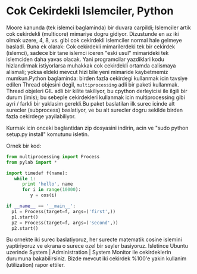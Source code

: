 # Cok Cekirdekli Islemciler, Python

Moore kanunda (tek islemci baglaminda) bir duvara carpildi; Islemciler
artik cok cekirdekli (multicore) mimariye dogru gidiyor. Dizustunde en
az iki olmak uzere, 4, 8, vs. gibi cok cekirdekli islemciler normal
hale gelmeye basladi. Buna ek olarak: Cok cekirdekli mimarilerdeki tek
bir cekirdek (islemci), sadece bir tane islemci iceren "eski usul"
mimarideki tek islemciden daha yavas olacak. Yani programcilar
yazdiklari kodu hizlandirmak istiyorlarsa muhakkak cok cekirdekli
ortamda calismaya alismali; yoksa eldeki mevcut hizi bile yeni
mimaride kaybetmemiz mumkun.Python baglaminda: birden fazla cekirdegi
kullanmak icin tavsiye edilen Thread objesini degil, `multiprocessing`
adli bir paketi kullanmak. Thread objeleri GIL adli bir kilite
takiliyor, bu cpython derleyicisi ile ilgili bir durum (imis); bu
sebeple cekirdekleri kullanmak icin multiprocessing gibi ayri / farkli
bir yaklasim gerekli.Bu paket baslatilan ilk surec icinde alt surecler
(subprocess) baslatiyor, ve bu alt surecler dogru sekilde birden fazla
cekirdege yayilabiliyor.

Kurmak icin onceki baglantidan zip dosyasini indirin, acin ve "sudo
python setup.py install" komutunu isletin.

Ornek bir kod:

```python
from multiprocessing import Process
from pylab import *

import timedef f(name):
   while 1:
      print 'hello', name
      for i in range(10000):
         y = cos(i)

if __name__ == '__main__':
  p1 = Process(target=f, args=('first',))
  p1.start()
  p2 = Process(target=f, args=('second',))
  p2.start()
```

Bu ornekte iki surec baslatiyoruz, her surecte matematik cosine
islemini yaptiriyoruz ve ekrana o surece ozel bir seyler
basiyoruz. Isletince Ubuntu uzerinde System | Administration | System
Monitor ile cekirdeklerin durumuna bakabilirsiniz. Bizde mevcut iki
cekirdek %100'e yakin kullanim (utilization) rapor ettiler.





